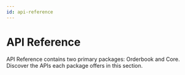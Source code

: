 ```yaml
---
id: api-reference
---
```


# API Reference
API Reference contains two primary packages: Orderbook and Core. Discover the APIs each package offers in this section. 
